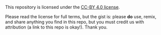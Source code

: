 This repository is licensed under the [CC-BY 4.0 license](https://creativecommons.org/licenses/by/4.0/legalcode).

Please read the license for full terms, but the gist is: please **do** use, remix, and share anything you find in this repo, but you must credit us with attribution (a link to this repo is okay!). Thank you.
